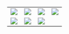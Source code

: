 <table>
  <tr>
    <td><img src="https://github.com/user-attachments/assets/1360db55-5b4d-4f26-99b4-121cbbc89559"/></td>
    <td><img src="https://github.com/user-attachments/assets/0b0c41d8-2c88-49a1-adf0-0791975e665d"/></td>
    <td><img src="https://github.com/user-attachments/assets/bef6f472-60e4-4636-858a-482dcafa16c7"/></td>
    <td><img src="https://github.com/user-attachments/assets/313d4a34-1497-4cac-96d9-89777a0d33a5"></td>
  </tr>

  <tr>
    <td><img src="https://github.com/user-attachments/assets/1c25fc44-102e-49a1-a55f-a1d892b5bc35"/></td>
    <td><img src="https://github.com/user-attachments/assets/336e4866-af67-47c9-aade-4713c1fc0d74"/></td>
    <td><img src="https://github.com/user-attachments/assets/b270da4b-ec0d-4399-988e-1019dc3c9922"/></td>
  </tr>
</table>
